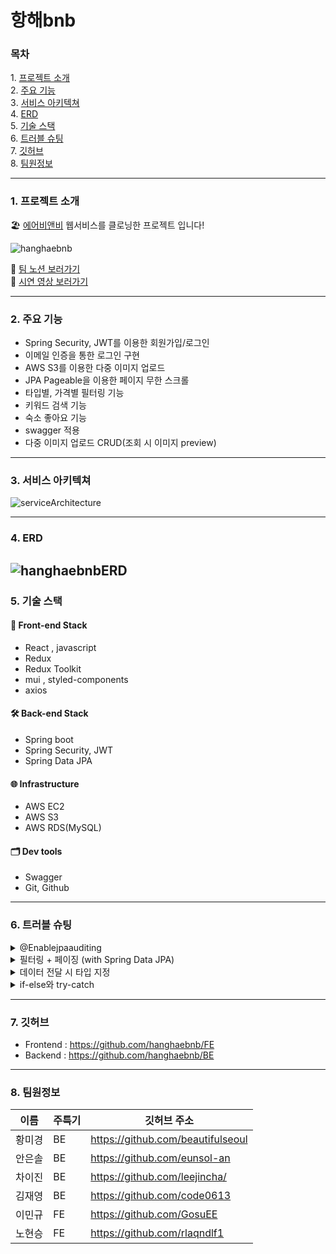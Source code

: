 # 항해bnb

### 목차 

1️. [프로젝트 소개](#1-프로젝트-소개)  
2️. [주요 기능](#2-주요-기능)  
3️. [서비스 아키텍쳐](#3-서비스-아키텍쳐)  
4. [ERD](#4-ERD)  
5. [기술 스택](#5-기술-스택)  
6. [트러블 슈팅](#6-트러블-슈팅)  
7. [깃허브](#7-깃허브)  
8. [팀원정보](#8-팀원정보)  

------------------------------

### 1. 프로젝트 소개

🏖️ [에어비앤비](https://www.airbnb.co.kr/) 웹서비스를 클로닝한 프로젝트 입니다!

![hanghaebnb](https://user-images.githubusercontent.com/87196958/225794295-c85166ea-3ec7-4090-aea6-ce8bba3ed225.png)



🔗 [팀 노션 보러가기](https://eunsolan.notion.site/3-bnb-d494215839e84f418a584ab2fc76baf7)  
📸 [시연 영상 보러가기](https://youtu.be/FwMvImgOa3k)

------------------------------
### 2. 주요 기능

- Spring Security, JWT를 이용한 회원가입/로그인
- 이메일 인증을 통한 로그인 구현
- AWS S3를 이용한 다중 이미지 업로드
- JPA Pageable을 이용한 페이지 무한 스크롤
- 타입별, 가격별 필터링 기능
- 키워드 검색 기능
- 숙소 좋아요 기능
- swagger 적용
- 다중 이미지 업로드 CRUD(조회 시 이미지 preview)
------------------------------
### 3. 서비스 아키텍쳐
![serviceArchitecture](https://user-images.githubusercontent.com/87196958/225795843-d5b7ba21-dac5-4060-9232-4b5ba3bd7bd0.png)

------------------------------
### 4. ERD
![hanghaebnbERD](https://user-images.githubusercontent.com/87196958/225794379-fb5f45b9-7384-4bf8-b93e-5abf49864702.png)
------------------------------
### 5. 기술 스택
 
#### 🎨 **Front-end Stack**

- React , javascript
- Redux
- Redux Toolkit
- mui , styled-components
- axios

#### 🛠 **Back-end Stack**

- Spring boot
- Spring Security, JWT
- Spring Data JPA

#### 🌐 **Infrastructure**

- AWS EC2
- AWS S3
- AWS RDS(MySQL)

#### 🗂 **Dev tools**

- Swagger
- Git, Github

------------------------------
### 6. 트러블 슈팅
<details>
<summary>@Enablejpaauditing</summary>
<div markdown="1">

### 문제
게시글을 수정할 때, CreatedAt/ModifiedAt 값이 null로 반환되는 문제 발생.
![troubleShooting](https://user-images.githubusercontent.com/87196958/225794922-0d92d52d-3979-4ba8-86da-2a4a0c36aae2.png)

### 해결
@Enablejpaauditing 어노테이션 추가하여 해결.
```java
@EnableJpaAuditing
@SpringBootApplication
public class HanghaebnbApplication {

    public static void main(String[] args) {
        SpringApplication.run(HanghaebnbApplication.class, args);
    }

}
```

</div>
</details>

<details>
<summary>필터링 + 페이징 (with Spring Data JPA)</summary>
<div markdown="1">

### 문제
페이징과 카테고리별/가격별 조회를 한 번에 하려다보니 쿼리가 복잡해져서 Spring Data JPA의 Query Method만으로는 조회가 어려운 상황.
@Query 어노테이션과 native query를 이용하여 해결하려 하였으나 native query와 페이징을 함께 사용하기가 까다로웠음.

### 해결
countQuery를 이용하여 query문을 작성하고, @Param 어노테이션과 함께 메서드를 생성하여 해결.
```java
@Query(countQuery = "select count(*) from room r where (r.price between :minPrice and :maxPrice) and r.type = :type", nativeQuery = true)
Page<Room> findByPriceBetweenAndType(@Param("minPrice") int minPrice,
                                     @Param("maxPrice") int maxPrice,
                                     @Param("type") String type,
                                     Pageable pageable);
```

</div>
</details>

<details>
<summary>데이터 전달 시 타입 지정</summary>
<div markdown="1">

### 문제
String type으로 매개변수를 받아올 때 공백문자가 섞이는 에러가 발생.
포스트맨에서 body - text로 놓고 {}없이 그냥 String 썼어야 함. 여태까지는 왜 이런 에러가 발생 안 했는지 생각해보니 여태까지는 dto로 받았었음.

### 해결
이 문제를 해결하기 위해 제네릭스를 사용해서 해결했다가, 통일성위해 dto로 responsebody로 json형식으로 받아오는 방식으로 바꿈.
</div>
</details>

<details>
<summary>if-else와 try-catch</summary>
<div markdown="1">

### 문제
if-else문 내부 throw → 특정 조건에서만 던져지는 exception.

### 해결
try-catch문으로 변경.
catch시 try코드에서 어떤 exception이 터질지 알고있으니 그게 맞게 작성해주면 됨. </br>
? → 지금은 IOException이나 직접만든 CustomException 두개로 catch를 하고있지만 **에러가 더욱 많아지면 계속 해서 catch문을 추가해서 해당하는 에러를 잡아야하나?** </br>
! → 자바가 기본 제공하는 Exception중 해당 exception이 상속받는 상위 상위 상위 exception이 존재함. 초기에는 적절한 exception을 catch문으로 사용하여 잡으면 넓은 범위의 catch로 핸들링 할 수 있으며 이 범위는 최적화 과정에서 줄여나가면 됨. 
</div>
</details>


------------------------------
### 7. 깃허브
- Frontend : <https://github.com/hanghaebnb/FE>
- Backend : <https://github.com/hanghaebnb/BE>
------------------------------
### 8. 팀원정보
|이름|주특기|깃허브 주소|
|---|---|---|
|황미경|BE|<https://github.com/beautifulseoul>|
|안은솔|BE|<https://github.com/eunsol-an>|
|차이진|BE|<https://github.com/leejincha/>|
|김재영|BE|<https://github.com/code0613>|
|이민규|FE|<https://github.com/GosuEE>|
|노현승|FE|<https://github.com/rlaqndlf1>|
